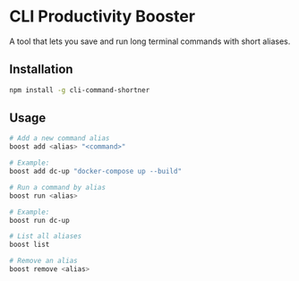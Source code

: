 # CLI Productivity Booster

A tool that lets you save and run long terminal commands with short aliases.

## Installation

```bash
npm install -g cli-command-shortner
```

## Usage

```bash
# Add a new command alias
boost add <alias> "<command>"

# Example:
boost add dc-up "docker-compose up --build"

# Run a command by alias
boost run <alias>

# Example:
boost run dc-up

# List all aliases
boost list

# Remove an alias
boost remove <alias>

```